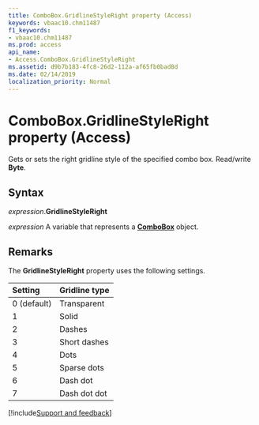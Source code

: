 ```yaml
---
title: ComboBox.GridlineStyleRight property (Access)
keywords: vbaac10.chm11487
f1_keywords:
- vbaac10.chm11487
ms.prod: access
api_name:
- Access.ComboBox.GridlineStyleRight
ms.assetid: d9b7b183-4fc8-26d2-112a-af65fb0bad8d
ms.date: 02/14/2019
localization_priority: Normal
---
```



# ComboBox.GridlineStyleRight property (Access)

Gets or sets the right gridline style of the specified combo box. Read/write **Byte**.


## Syntax

_expression_.**GridlineStyleRight**

_expression_ A variable that represents a **[ComboBox](Access.ComboBox.md)** object.


## Remarks

The **GridlineStyleRight** property uses the following settings.

|Setting|Gridline type|
|:-----|:-----|
|0 (default)|Transparent|
|1|Solid|
|2|Dashes|
|3|Short dashes|
|4|Dots|
|5|Sparse dots|
|6|Dash dot|
|7|Dash dot dot|



[!include[Support and feedback](~/includes/feedback-boilerplate.md)]


